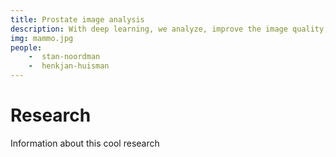```yaml
---
title: Prostate image analysis
description: With deep learning, we analyze, improve the image quality, and improve the diagnostic process of mammography, breast tomosynthesis and breast MRI.
img: mammo.jpg
people:
    -  stan-noordman
    -  henkjan-huisman
---
```


# Research

Information about this cool research